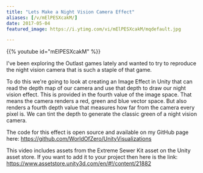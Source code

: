 ```yaml
---
title: "Lets Make a Night Vision Camera Effect"
aliases: [/v/mElPESXcakM/]
date: 2017-05-04
featured_image: https://i.ytimg.com/vi/mElPESXcakM/mqdefault.jpg

---
```


{{% youtube id="mElPESXcakM" %}}

I've been exploring the Outlast games lately and wanted to try to reproduce the night vision camera that is such a staple of that game.

To do this we're going to look at creating an Image Effect in Unity that can read the depth map of our camera and use that depth to draw our night vision effect. This is provided in the fourth value of the image space. That means the camera renders a red, green and blue vector space. But also renders a fourth depth value that measures how far from the camera every pixel is. We can tint the depth to generate the classic green of a night vision camera.

The code for this effect is open source and available on my GitHub page here: https://github.com/WorldOfZero/UnityVisualizations

This video includes assets from the Extreme Sewer Kit asset on the Unity asset store. If you want to add it to your project then here is the link: https://www.assetstore.unity3d.com/en/#!/content/21882